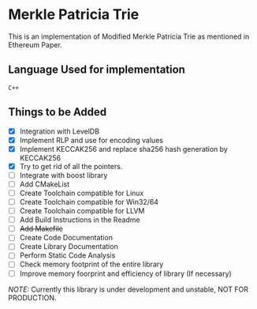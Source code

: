 # Merkle Patricia Trie

This is an implementation of Modified Merkle Patricia Trie as mentioned in Ethereum Paper.

## Language Used for implementation

`
C++
`

## Things to be Added

- [x] Integration with LevelDB
- [x] Implement RLP and use for encoding values
- [x] Implement KECCAK256 and replace sha256 hash generation by KECCAK256
- [x] Try to get rid of all the pointers.
- [ ] Integrate with boost library
- [ ] Add CMakeList
- [ ] Create Toolchain compatible for Linux
- [ ] Create Toolchain compatible for Win32/64
- [ ] Create Toolchain compatible for LLVM
- [ ] Add Build Instructions in the Readme
- [ ] ~~Add Makefile~~
- [ ] Create Code Documentation
- [ ] Create Library Documentation
- [ ] Perform Static Code Analysis
- [ ] Check memory footprint of the entire library
- [ ] Improve memory foorprint and efficiency of library (If necessary)

*NOTE:* Currently this library is under development and unstable, NOT FOR PRODUCTION.
